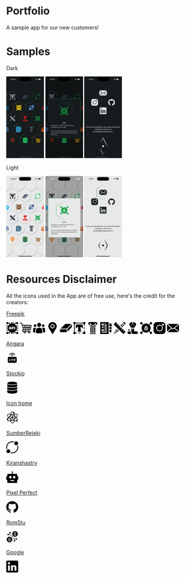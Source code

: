 # Portfolio
A sample app for our new customers!

# Samples
Dark
<p>  
<img src="samples/dark/skills.png" width="20%"/>
<img src="samples/dark/skills_detail.png" width="20%"/>
<img src="samples/dark/contact.png" width="20%"/>
</p>
Light
<p>  
<img src="samples/light/skills.png" width="20%"/>
<img src="samples/light/skills_detail.png" width="20%"/>
<img src="samples/light/contact.png" width="20%"/>
</p>

# Resources Disclaimer
All the icons used in the App are of free use, here's the credit for the creators:

[Freepik](https://www.flaticon.es/autores/freepik)
<p>  
<img src="Portfolio/res/icons/Icons.xcassets/tech/api.imageset/api.png" width="32"/>
<img src="Portfolio/res/icons/Icons.xcassets/tech/commerce.imageset/commerce.png" width="32"/>
<img src="Portfolio/res/icons/Icons.xcassets/tech/kyc.imageset/kyc.png" width="32"/>
<img src="Portfolio/res/icons/Icons.xcassets/tech/map.imageset/map.png" width="32"/>
<img src="Portfolio/res/icons/Icons.xcassets/tech/metal.imageset/metal.png" width="32"/>
<img src="Portfolio/res/icons/Icons.xcassets/tech/ocr.imageset/ocr.png" width="32"/>
<img src="Portfolio/res/icons/Icons.xcassets/tech/solid.imageset/solid.png" width="32"/>
<img src="Portfolio/res/icons/Icons.xcassets/tech/tdd.imageset/tdd.png" width="32"/>
<img src="Portfolio/res/icons/Icons.xcassets/tech/ui.imageset/ui.png" width="32"/>
<img src="Portfolio/res/icons/Icons.xcassets/tech/viper.imageset/viper.png" width="32"/>
<img src="Portfolio/res/icons/Icons.xcassets/tech/vpn.imageset/vpn.png" width="32"/>
<img src="Portfolio/res/icons/Icons.xcassets/contact/instagram.imageset/instagram.png" width="32"/>
<img src="Portfolio/res/icons/Icons.xcassets/contact/email.imageset/email.png" width="32"/>
</p>

[Angara](https://www.flaticon.es/autores/anggara)
<p>  
<img src="Portfolio/res/icons/Icons.xcassets/tech/live.imageset/live.png" width="32"/>
</p>

[Stockio](https://www.flaticon.es/autores/stockio)
<p>  
<img src="Portfolio/res/icons/Icons.xcassets/tech/databases.imageset/databases.png" width="32"/>
</p>

[Icon home](https://www.flaticon.es/autores/icon-home)
<p>  
<img src="Portfolio/res/icons/Icons.xcassets/tech/react.imageset/react.png" width="32"/>
</p>

[SumberRejeki](https://www.flaticon.es/autores/sumberrejeki)
<p>  
<img src="Portfolio/res/icons/Icons.xcassets/tech/socket.imageset/socket.png" width="32"/>
</p>

[Kiranshastry](https://www.flaticon.es/autores/kiranshastry)
<p>  
<img src="Portfolio/res/icons/Icons.xcassets/tech/swiftgen.imageset/swiftgen.png" width="32"/>
</p>

[Pixel Perfect](https://www.flaticon.es/autores/pixel-perfect)
<p>  
<img src="Portfolio/res/icons/Icons.xcassets/contact/github.imageset/github.png" width="32"/>
</p>

[RomStu](https://www.flaticon.es/autores/romstu)
<p>  
<img src="Portfolio/res/icons/Icons.xcassets/tech/web3.imageset/web3.png" width="32"/>
</p>

[Google](https://www.flaticon.es/autores/google)
<p>  
<img src="Portfolio/res/icons/Icons.xcassets/contact/linkedin.imageset/linkedin.png" width="32"/>
</p>

